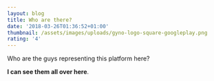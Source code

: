 ```yaml
---
layout: blog
title: Who are there?
date: '2018-03-26T01:36:52+01:00'
thumbnail: /assets/images/uploads/gyno-logo-square-googleplay.png
rating: '4'
---
```

Who are the guys representing this platform here?

**I can see them all over here**.
